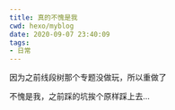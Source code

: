 ```yaml
---
title: 真的不愧是我
cwd: hexo/myblog
date: 2020-09-07 23:40:09
tags:
- 日常
---
```


因为之前线段树那个专题没做玩，所以重做了

不愧是我，之前踩的坑挨个原样踩上去...

